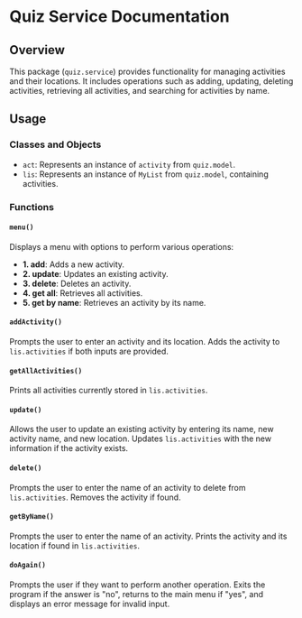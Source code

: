 # Quiz Service Documentation

## Overview
This package (`quiz.service`) provides functionality for managing activities and their locations. It includes operations such as adding, updating, deleting activities, retrieving all activities, and searching for activities by name.

## Usage

### Classes and Objects

- `act`: Represents an instance of `activity` from `quiz.model`.
- `lis`: Represents an instance of `MyList` from `quiz.model`, containing activities.

### Functions

#### `menu()`
Displays a menu with options to perform various operations:
- **1. add**: Adds a new activity.
- **2. update**: Updates an existing activity.
- **3. delete**: Deletes an activity.
- **4. get all**: Retrieves all activities.
- **5. get by name**: Retrieves an activity by its name.

#### `addActivity()`
Prompts the user to enter an activity and its location. Adds the activity to `lis.activities` if both inputs are provided.

#### `getAllActivities()`
Prints all activities currently stored in `lis.activities`.

#### `update()`
Allows the user to update an existing activity by entering its name, new activity name, and new location. Updates `lis.activities` with the new information if the activity exists.

#### `delete()`
Prompts the user to enter the name of an activity to delete from `lis.activities`. Removes the activity if found.

#### `getByName()`
Prompts the user to enter the name of an activity. Prints the activity and its location if found in `lis.activities`.

#### `doAgain()`
Prompts the user if they want to perform another operation. Exits the program if the answer is "no", returns to the main menu if "yes", and displays an error message for invalid input.
